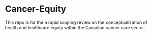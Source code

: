 # Cancer-Equity
This repo is for the a rapid scoping review on the conceptualization of health and healthcare equity within the Canadian cancer care sector.
